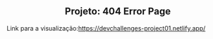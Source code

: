 <div align="center"><h2>Projeto: 404 Error Page</h2></div>

Link para a visualização:https://devchallenges-project01.netlify.app/
